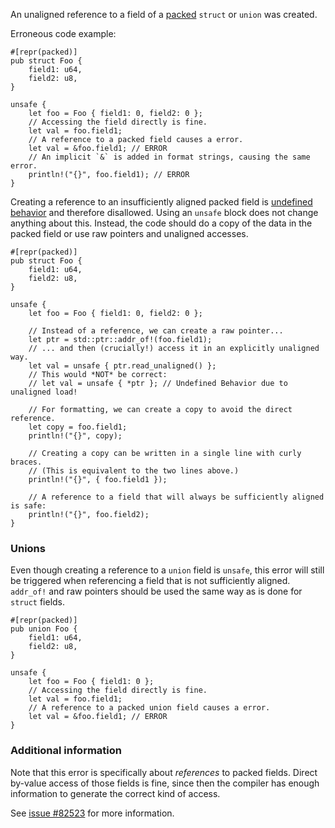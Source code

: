 An unaligned reference to a field of a [packed] `struct` or `union` was created.

Erroneous code example:

```compile_fail,E0793
#[repr(packed)]
pub struct Foo {
    field1: u64,
    field2: u8,
}

unsafe {
    let foo = Foo { field1: 0, field2: 0 };
    // Accessing the field directly is fine.
    let val = foo.field1;
    // A reference to a packed field causes a error.
    let val = &foo.field1; // ERROR
    // An implicit `&` is added in format strings, causing the same error.
    println!("{}", foo.field1); // ERROR
}
```

Creating a reference to an insufficiently aligned packed field is
[undefined behavior] and therefore disallowed. Using an `unsafe` block does not
change anything about this. Instead, the code should do a copy of the data in
the packed field or use raw pointers and unaligned accesses.

```
#[repr(packed)]
pub struct Foo {
    field1: u64,
    field2: u8,
}

unsafe {
    let foo = Foo { field1: 0, field2: 0 };

    // Instead of a reference, we can create a raw pointer...
    let ptr = std::ptr::addr_of!(foo.field1);
    // ... and then (crucially!) access it in an explicitly unaligned way.
    let val = unsafe { ptr.read_unaligned() };
    // This would *NOT* be correct:
    // let val = unsafe { *ptr }; // Undefined Behavior due to unaligned load!

    // For formatting, we can create a copy to avoid the direct reference.
    let copy = foo.field1;
    println!("{}", copy);

    // Creating a copy can be written in a single line with curly braces.
    // (This is equivalent to the two lines above.)
    println!("{}", { foo.field1 });

    // A reference to a field that will always be sufficiently aligned is safe:
    println!("{}", foo.field2);
}
```

### Unions

Even though creating a reference to a `union` field is `unsafe`, this error
will still be triggered when referencing a field that is not sufficiently
aligned. `addr_of!` and raw pointers should be used the same way as is done
for `struct` fields.

```compile_fail,E0793
#[repr(packed)]
pub union Foo {
    field1: u64,
    field2: u8,
}

unsafe {
    let foo = Foo { field1: 0 };
    // Accessing the field directly is fine.
    let val = foo.field1;
    // A reference to a packed union field causes a error.
    let val = &foo.field1; // ERROR
}
```

### Additional information

Note that this error is specifically about *references* to packed fields.
Direct by-value access of those fields is fine, since then the compiler has
enough information to generate the correct kind of access.

See [issue #82523] for more information.

[packed]: https://doc.rust-lang.org/reference/type-layout.html#the-alignment-modifiers
[undefined behavior]: https://doc.rust-lang.org/reference/behavior-considered-undefined.html
[issue #82523]: https://github.com/rust-lang/rust/issues/82523
